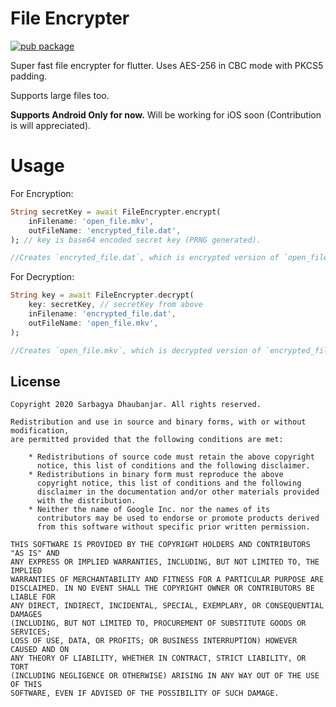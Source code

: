 # File Encrypter

[![pub package](https://img.shields.io/pub/vpre/file_encrypter.svg)](https://pub.dartlang.org/packages/file_encrypter)

Super fast file encrypter for flutter. Uses AES-256 in CBC mode with PKCS5 padding.

Supports large files too.

**Supports Android Only for now.** Will be working for iOS soon (Contribution is will appreciated).

# Usage
For Encryption:
```dart
String secretKey = await FileEncrypter.encrypt(
    inFilename: 'open_file.mkv',
    outFileName: 'encrypted_file.dat',
); // key is base64 encoded secret key (PRNG generated).

//Creates `encryted_file.dat`, which is encrypted version of `open_file.mkv`.
```

For Decryption:
```dart
String key = await FileEncrypter.decrypt(
    key: secretKey, // secretKey from above
    inFilename: 'encrypted_file.dat',
    outFileName: 'open_file.mkv',
);

//Creates `open_file.mkv`, which is decrypted version of `encrypted_file.dat`.
```


## License

```
Copyright 2020 Sarbagya Dhaubanjar. All rights reserved.

Redistribution and use in source and binary forms, with or without modification,
are permitted provided that the following conditions are met:

    * Redistributions of source code must retain the above copyright
      notice, this list of conditions and the following disclaimer.
    * Redistributions in binary form must reproduce the above
      copyright notice, this list of conditions and the following
      disclaimer in the documentation and/or other materials provided
      with the distribution.
    * Neither the name of Google Inc. nor the names of its
      contributors may be used to endorse or promote products derived
      from this software without specific prior written permission.

THIS SOFTWARE IS PROVIDED BY THE COPYRIGHT HOLDERS AND CONTRIBUTORS "AS IS" AND
ANY EXPRESS OR IMPLIED WARRANTIES, INCLUDING, BUT NOT LIMITED TO, THE IMPLIED
WARRANTIES OF MERCHANTABILITY AND FITNESS FOR A PARTICULAR PURPOSE ARE
DISCLAIMED. IN NO EVENT SHALL THE COPYRIGHT OWNER OR CONTRIBUTORS BE LIABLE FOR
ANY DIRECT, INDIRECT, INCIDENTAL, SPECIAL, EXEMPLARY, OR CONSEQUENTIAL DAMAGES
(INCLUDING, BUT NOT LIMITED TO, PROCUREMENT OF SUBSTITUTE GOODS OR SERVICES;
LOSS OF USE, DATA, OR PROFITS; OR BUSINESS INTERRUPTION) HOWEVER CAUSED AND ON
ANY THEORY OF LIABILITY, WHETHER IN CONTRACT, STRICT LIABILITY, OR TORT
(INCLUDING NEGLIGENCE OR OTHERWISE) ARISING IN ANY WAY OUT OF THE USE OF THIS
SOFTWARE, EVEN IF ADVISED OF THE POSSIBILITY OF SUCH DAMAGE.
```
